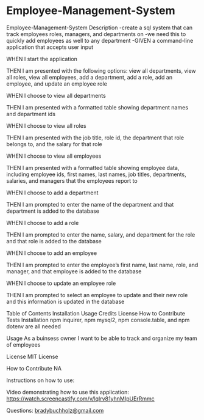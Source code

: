 # Employee-Management-System

Employee-Management-System
Description
-create a sql system that can track employees roles, managers, and departments on -we need this to quickly add employees as well to any department -GIVEN a command-line application that accepts user input

WHEN I start the application

THEN I am presented with the following options: view all departments, view all roles, view all employees, add a department, add a role, add an employee, and update an employee role

WHEN I choose to view all departments

THEN I am presented with a formatted table showing department names and department ids

WHEN I choose to view all roles

THEN I am presented with the job title, role id, the department that role belongs to, and the salary for that role

WHEN I choose to view all employees

THEN I am presented with a formatted table showing employee data, including employee ids, first names, last names, job titles, departments, salaries, and managers that the employees report to

WHEN I choose to add a department

THEN I am prompted to enter the name of the department and that department is added to the database

WHEN I choose to add a role

THEN I am prompted to enter the name, salary, and department for the role and that role is added to the database

WHEN I choose to add an employee

THEN I am prompted to enter the employee’s first name, last name, role, and manager, and that employee is added to the database

WHEN I choose to update an employee role

THEN I am prompted to select an employee to update and their new role and this information is updated in the database

Table of Contents
Installation
Usage
Credits
License
How to Contribute
Tests
Installation
npm inquirer, npm mysql2, npm console.table, and npm dotenv are all needed

Usage
As a buinsess owner I want to be able to track and organize my team of employees

License
MIT License

How to Contribute
NA

Instructions on how to use:

Video demonstrating how to use this application:
https://watch.screencastify.com/v/lqIrv81yhnMIpUErRmmc

Questions:
bradybuchholz@gmail.com
